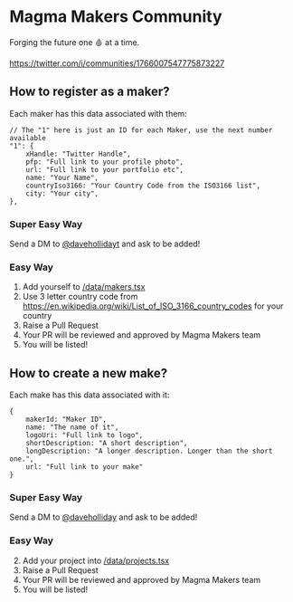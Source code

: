 # Magma Makers Community

Forging the future one 🩸 at a time.

https://twitter.com/i/communities/1766007547775873227

## How to register as a maker?

Each maker has this data associated with them:

```
// The "1" here is just an ID for each Maker, use the next number available
"1": {
    xHandle: "Twitter Handle",
    pfp: "Full link to your profile photo",
    url: "Full link to your portfolio etc",
    name: "Your Name",
    countryIso3166: "Your Country Code from the ISO3166 list",
    city: "Your city",
},
```

### Super Easy Way

Send a DM to [@davehollidayt](https://twitter.com/daveholliday) and ask to be added!

### Easy Way

1. Add yourself to [/data/makers.tsx](https://github.com/dholliday/magma-makers/blob/main/data/makers.tsx)
2. Use 3 letter country code from https://en.wikipedia.org/wiki/List_of_ISO_3166_country_codes for your country
3. Raise a Pull Request
4. Your PR will be reviewed and approved by Magma Makers team
5. You will be listed!

## How to create a new make?

Each make has this data associated with it:

```
{
    makerId: "Maker ID",
    name: "The name of it",
    logoUri: "Full link to logo",
    shortDescription: "A short description",
    longDescription: "A longer description. Longer than the short one.",
    url: "Full link to your make"
}
```

### Super Easy Way

Send a DM to [@daveholliday](https://twitter.com/daveholliday) and ask to be added!

### Easy Way

2. Add your project into [/data/projects.tsx](https://github.com/dholliday/magma-makers/blob/main/data/projects.tsx)
3. Raise a Pull Request
4. Your PR will be reviewed and approved by Magma Makers team
5. You will be listed!
